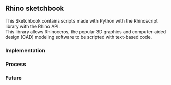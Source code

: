 ## Rhino sketchbook

This Sketchbook contains scripts made with Python with the Rhinoscript library with the Rhino API.\
This library allows Rhinoceros, the popular 3D graphics and computer-aided design (CAD) modeling software to be scripted with text-based code.

### Implementation

### Process

### Future
